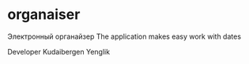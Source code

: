 organaiser
==========

Электронный органайзер
The application makes easy work with dates

Developer
Kudaibergen Yenglik
